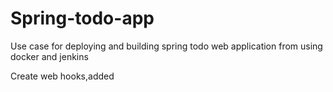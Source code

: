 # Spring-todo-app
Use case for deploying and building spring todo web application from using docker and jenkins


Create web hooks,added
